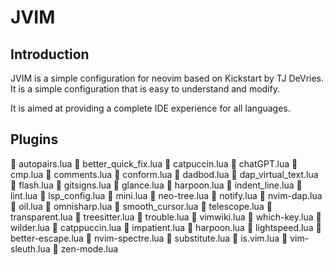 # JVIM
## Introduction
JVIM is a simple configuration for neovim based on Kickstart by TJ DeVries. It
is a simple configuration that is easy to understand and modify. 

It is aimed at providing a complete IDE experience for all languages.

## Plugins
  autopairs.lua
  better_quick_fix.lua
  catpuccin.lua
  chatGPT.lua
  cmp.lua
  comments.lua
  conform.lua
  dadbod.lua
  dap_virtual_text.lua
  flash.lua
  gitsigns.lua
  glance.lua
  harpoon.lua
  indent_line.lua
  lint.lua
  lsp_config.lua
  mini.lua
  neo-tree.lua
  notify.lua
  nvim-dap.lua
  oil.lua
  omnisharp.lua
  smooth_cursor.lua
  telescope.lua
  transparent.lua
  treesitter.lua
  trouble.lua
  vimwiki.lua
  which-key.lua
  wilder.lua
  catppuccin.lua
  impatient.lua
  harpoon.lua
  lightspeed.lua
  better-escape.lua
  nvim-spectre.lua
  substitute.lua
  is.vim.lua
  vim-sleuth.lua
  zen-mode.lua

